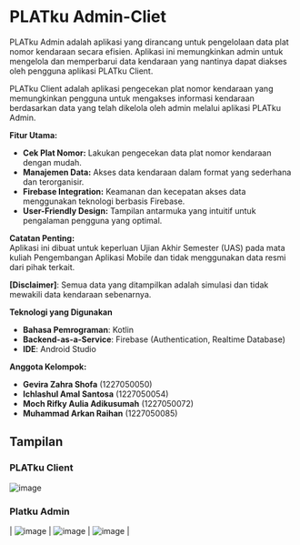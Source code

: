 # PLATku Admin-Cliet
PLATku Admin adalah aplikasi yang dirancang untuk pengelolaan data plat nomor kendaraan secara efisien. Aplikasi ini memungkinkan admin untuk mengelola dan memperbarui data kendaraan yang nantinya dapat diakses oleh pengguna aplikasi PLATku Client.

PLATku Client adalah aplikasi pengecekan plat nomor kendaraan yang memungkinkan pengguna untuk mengakses informasi kendaraan berdasarkan data yang telah dikelola oleh admin melalui aplikasi PLATku Admin.

**Fitur Utama:**  
- **Cek Plat Nomor:** Lakukan pengecekan data plat nomor kendaraan dengan mudah.  
- **Manajemen Data:** Akses data kendaraan dalam format yang sederhana dan terorganisir.  
- **Firebase Integration:** Keamanan dan kecepatan akses data menggunakan teknologi berbasis Firebase.  
- **User-Friendly Design:** Tampilan antarmuka yang intuitif untuk pengalaman pengguna yang optimal.  

**Catatan Penting:**  
Aplikasi ini dibuat untuk keperluan Ujian Akhir Semester (UAS) pada mata kuliah Pengembangan Aplikasi Mobile dan tidak menggunakan data resmi dari pihak terkait.  

**[Disclaimer]**: Semua data yang ditampilkan adalah simulasi dan tidak mewakili data kendaraan sebenarnya.  

**Teknologi yang Digunakan**
- **Bahasa Pemrograman**: Kotlin
- **Backend-as-a-Service**: Firebase (Authentication, Realtime Database)
- **IDE**: Android Studio

**Anggota Kelompok:**
- **Gevira Zahra Shofa** (1227050050)
- **Ichlashul Amal Santosa** (1227050054)
- **Moch Rifky Aulia Adikusumah** (1227050072)
- **Muhammad Arkan Raihan** (1227050085)

## Tampilan
### PLATku Client
![image](https://github.com/user-attachments/assets/4ff11a14-5ec9-4cc9-b8d7-a320bcb16662)

### Platku Admin

| ![image](https://github.com/user-attachments/assets/7d8ba704-a05a-4ff1-a79c-12af90ffe366) | ![image](https://github.com/user-attachments/assets/b841de75-5c82-461a-95b6-2f20d21924e5) | ![image](https://github.com/user-attachments/assets/774c3ab8-0c89-45a7-a788-dcf9961c7c26) |


